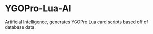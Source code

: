 # YGOPro-Lua-AI
Artificial Intelligence, generates YGOPro Lua card scripts based off of database data.
